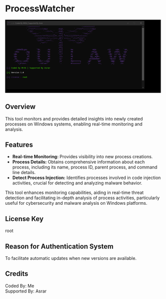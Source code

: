 # ProcessWatcher

![ProcessWatcher Screenshot](https://github.com/Rea1don/ProcessWatcher/blob/main/1.png)

## Overview

This tool monitors and provides detailed insights into newly created processes on Windows systems, enabling real-time monitoring and analysis.

## Features

- **Real-time Monitoring:** Provides visibility into new process creations.
- **Process Details:** Obtains comprehensive information about each process, including its name, process ID, parent process, and command line details.
- **Detect Process Injection:** Identifies processes involved in code injection activities, crucial for detecting and analyzing malware behavior.

This tool enhances monitoring capabilities, aiding in real-time threat detection and facilitating in-depth analysis of process activities, particularly useful for cybersecurity and malware analysis on Windows platforms.

## License Key

root

## Reason for Authentication System

To facilitate automatic updates when new versions are available.

## Credits

Coded By: Me  
Supported By: Asrar
